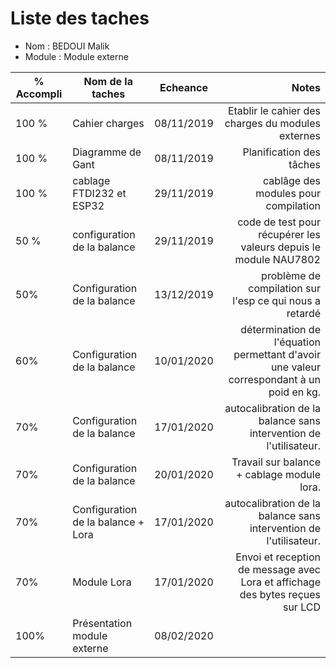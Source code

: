 
Liste des taches
==
- Nom : BEDOUI Malik 
- Module : Module externe

% Accompli | Nom de la taches | Echeance | Notes
---------- | ---------------- | ---------- | --------------:
100 %  | Cahier charges | 08/11/2019 | Etablir le cahier des charges du modules externes 
100 %   | Diagramme de Gant | 08/11/2019 | Planification des tâches 
100 %   |cablage FTDI232 et ESP32| 29/11/2019 | cablâge des modules pour compilation 
50 %   |configuration de la balance| 29/11/2019 | code de test pour récupérer les valeurs depuis le module NAU7802
50%    |Configuration de la balance| 13/12/2019 | problème de compilation sur l'esp ce qui nous a retardé
60%    |Configuration de la balance| 10/01/2020 | détermination de l'équation permettant d'avoir une valeur correspondant à un poid en kg.
70%    |Configuration de la balance| 17/01/2020 | autocalibration de la balance sans intervention de l'utilisateur.
70%    |Configuration de la balance| 20/01/2020 | Travail sur balance + cablage module lora.
70%    |Configuration de la balance + Lora| 17/01/2020 | autocalibration de la balance sans intervention de l'utilisateur.
70%    |Module Lora| 17/01/2020 | Envoi et reception de message avec Lora et affichage des bytes reçues sur LCD
100%    |Présentation module externe| 08/02/2020 | 
